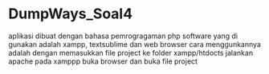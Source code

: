 # DumpWays_Soal4

aplikasi dibuat dengan bahasa pemrogragaman php software yang di gunakan adalah xampp, textsublime dan web browser
cara menggunkannya adalah dengan
memasukkan file project ke folder xampp/htdocts
jalankan apache pada xamppp
buka browser dan buka file project
